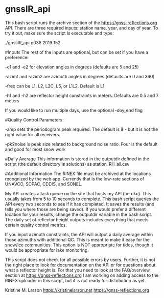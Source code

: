# gnssIR_api
This bash script runs the archive section of the https://gnss-reflections.org API.
There are three required inputs: station name, year, and day of year.
To try it out, make sure the script is executable and type:
  
./gnssIR_api p038 2019 152
  

#Inputs
The rest of the inputs are optional, but can be set if you have a preference:
  
   -e1 and -e2 for elevation angles in degrees (defaults are 5 and 25)
  
   -azim1 and -azim2 are azimuth angles in degrees (defaults are 0 and 360)
  
   -freq can be L1, L2, L2C, L5, or L1L2. Default is L1
  
   -h1 and -h2 are reflector height constraints in meters. Defaults are 0.5 and 7 meters
  
If you would like to run multiple days, use the optional -doy_end flag
  
#Quality Control Parameters:
  
   -amp sets the periodogram peak required. The default is 8 - but it is not the right value for all receivers.

   -pk2noise is peak size related to background noise ratio. Four is the default and good for most snow work

#Daily Average
This information is stored in the outputdir defined in the script (the default directory is solutions) as
station_RH_all.csv
  
#Additional Information
The RINEX file must be archived at the locations recognized by the web app.  Currently that 
is the low-rate sections of UNAVCO, SOPAC, CDDIS, and SONEL.
  
My API creates a task queue on the site that hosts my API (heroku). This usually takes from 5 to 10 seconds to
complete. This bash script queries the API every two seconds to see if it has completed.
It saves the results (and tells you where those are being saved). If you would prefer a different
location for your results, change the outputdir variable in the bash script. The daily set of reflector height
outputs includes everything that meets certain quality control metrics.
  
If you input azimuth constraints, the API will output a daily average within those
azimuths with additional QC. This is meant to make it easy for the snow/ice communities.
This option is NOT appropriate for tides, though it would be appropriate for lake monitoring.
  
This script does not check for all possible errors by users. Further, it is not the right place
to look for documentation on the API or for questions about what a reflector height is. For that
you need to look at the FAQ/overview section at https://gnss-reflections.org
I am working on adding access to the RINEX uploader in this script, but it is not ready
for distribution as yet.
  

Kristine M. Larson
https://kristinelarson.net
https://gnss-reflections.org
